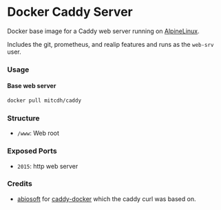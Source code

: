 # Docker Caddy Server

Docker base image for a Caddy web server running on [AlpineLinux](http://alpinelinux.org).

Includes the git, prometheus, and realip features and runs as the `web-srv` user.

### Usage
#### Base web server
````bash
docker pull mitcdh/caddy
````

### Structure
* `/www`: Web root

### Exposed Ports
* `2015`: http web server

### Credits
* [abiosoft](https://github.com/abiosoft) for [caddy-docker](https://github.com/abiosoft/caddy-docker) which the caddy curl was based on.
